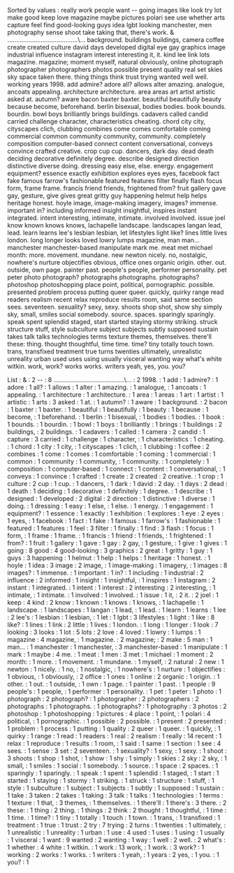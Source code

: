 Sorted by values :
really work people want -- going images like look try lot make good keep love magazine maybe pictures polari see use whether arts capture feel find good-looking guys idea lgbt looking manchester, men photography sense shoot take taking that, there's work. & ........................................\\... background. buildings buildings, camera coffee create created culture david days developed digital eye gay graphics image industrial influence instagram interest interesting it, it. kind lee link lots magazine. magazine; moment myself, natural obviously, online photograph photographer photographers photos possible present quality real set skies sky space taken there. thing things think trust trying wanted well well. working years 1998. add admire? adore all? allows alter amazing. analogue, ancoats appealing. architecture architecture. area areas art artist artistic asked at. autumn? aware bacon baxter baxter. beautiful beautifully beauty because become, beforehand. berlin bisexual, bodies bodies. book bounds. bourdin. bowl boys brilliantly brings buildings. cadavers called candid carried challenge character, characteristics cheating. chord city city, cityscapes clich, clubbing combines come comes comfortable coming commercial common community community, community. completely composition computer-based connect content conversational, conveys convince crafted creative. crop cup cup. dancers, dark day. dead death deciding decorative definitely degree. describe designed direction distinctive diverse doing. dressing easy else, else. energy. engagement equipment? essence exactly exhibition explores eyes eyes, facebook fact fake famous farrow's fashionable featured features filter finally flash focus form, frame frame. francis friend friends, frightened from? fruit gallery gave gay, gesture, give gives great gritty guy happening helmut help helps heritage honest. hoyle image, image-making imagery, images? immense. important in? including informed insight insightful, inspires instant integrated. intent interesting, intimate, intimate. involved involved. issue joel know known knows knows, lachapelle landscape. landscapes langan lead, lead. learn learns lee's lesbian lesbian, let lifestyles light like? lines little lives london. long longer looks loved lowry lumps magazine, man man... manchester manchester-based manipulate mark me. meat met michael month: more. movement. mundane. new newton nicely. no, nostalgic, nowhere's nurture objectifies obvious, office ones organic origin. other. out. outside, own page. painter past. people's people, performer personality. pet peter photo photograph? photographs photographs. photographs? photoshop photoshopping place point, political, pornographic. possible. presented problem process putting queer queer. quickly, quirky range read readers realism recent relax reproduce results room, said same section sees. seventeen. sexuality? sexy, sexy. shoots shop shot, show shy simply sky, small, smiles social somebody. source. spaces. sparingly sparingly. speak spent splendid staged, start started staying stormy striking. struck structure stuff, style subculture subject subjects subtly supposed sustain takes talk talks technologies terms texture themes, themselves. there'll these: thing. thought thoughtful, time time. time? tiny totally touch town. trans, transfixed treatment true turns twenties ultimately, unrealistic unreality urban used uses using usually visceral wanting way what's white witkin. work, work? works works. writers yeah, yes, you. you? 

List :
& : 2
-- : 8
........................................\\... : 2
1998. : 1
add : 1
admire? : 1
adore : 1
all? : 1
allows : 1
alter : 1
amazing. : 1
analogue, : 1
ancoats : 1
appealing. : 1
architecture : 1
architecture. : 1
area : 1
areas : 1
art : 1
artist : 1
artistic : 1
arts : 3
asked : 1
at. : 1
autumn? : 1
aware : 1
background. : 2
bacon : 1
baxter : 1
baxter. : 1
beautiful : 1
beautifully : 1
beauty : 1
because : 1
become, : 1
beforehand. : 1
berlin : 1
bisexual, : 1
bodies : 1
bodies. : 1
book : 1
bounds. : 1
bourdin. : 1
bowl : 1
boys : 1
brilliantly : 1
brings : 1
buildings : 2
buildings, : 2
buildings. : 1
cadavers : 1
called : 1
camera : 2
candid : 1
capture : 3
carried : 1
challenge : 1
character, : 1
characteristics : 1
cheating. : 1
chord : 1
city : 1
city, : 1
cityscapes : 1
clich, : 1
clubbing : 1
coffee : 2
combines : 1
come : 1
comes : 1
comfortable : 1
coming : 1
commercial : 1
common : 1
community : 1
community, : 1
community. : 1
completely : 1
composition : 1
computer-based : 1
connect : 1
content : 1
conversational, : 1
conveys : 1
convince : 1
crafted : 1
create : 2
created : 2
creative. : 1
crop : 1
culture : 2
cup : 1
cup. : 1
dancers, : 1
dark : 1
david : 2
day. : 1
days : 2
dead : 1
death : 1
deciding : 1
decorative : 1
definitely : 1
degree. : 1
describe : 1
designed : 1
developed : 2
digital : 2
direction : 1
distinctive : 1
diverse : 1
doing. : 1
dressing : 1
easy : 1
else, : 1
else. : 1
energy. : 1
engagement : 1
equipment? : 1
essence : 1
exactly : 1
exhibition : 1
explores : 1
eye : 2
eyes : 1
eyes, : 1
facebook : 1
fact : 1
fake : 1
famous : 1
farrow's : 1
fashionable : 1
featured : 1
features : 1
feel : 3
filter : 1
finally : 1
find : 3
flash : 1
focus : 1
form, : 1
frame : 1
frame. : 1
francis : 1
friend : 1
friends, : 1
frightened : 1
from? : 1
fruit : 1
gallery : 1
gave : 1
gay : 2
gay, : 1
gesture, : 1
give : 1
gives : 1
going : 8
good : 4
good-looking : 3
graphics : 2
great : 1
gritty : 1
guy : 1
guys : 3
happening : 1
helmut : 1
help : 1
helps : 1
heritage : 1
honest. : 1
hoyle : 1
idea : 3
image : 2
image, : 1
image-making : 1
imagery, : 1
images : 8
images? : 1
immense. : 1
important : 1
in? : 1
including : 1
industrial : 2
influence : 2
informed : 1
insight : 1
insightful, : 1
inspires : 1
instagram : 2
instant : 1
integrated. : 1
intent : 1
interest : 2
interesting : 2
interesting, : 1
intimate, : 1
intimate. : 1
involved : 1
involved. : 1
issue : 1
it, : 2
it. : 2
joel : 1
keep : 4
kind : 2
know : 1
known : 1
knows : 1
knows, : 1
lachapelle : 1
landscape. : 1
landscapes : 1
langan : 1
lead, : 1
lead. : 1
learn : 1
learns : 1
lee : 2
lee's : 1
lesbian : 1
lesbian, : 1
let : 1
lgbt : 3
lifestyles : 1
light : 1
like : 8
like? : 1
lines : 1
link : 2
little : 1
lives : 1
london. : 1
long : 1
longer : 1
look : 7
looking : 3
looks : 1
lot : 5
lots : 2
love : 4
loved : 1
lowry : 1
lumps : 1
magazine : 4
magazine, : 1
magazine. : 2
magazine; : 2
make : 5
man : 1
man... : 1
manchester : 1
manchester, : 3
manchester-based : 1
manipulate : 1
mark : 1
maybe : 4
me. : 1
meat : 1
men : 3
met : 1
michael : 1
moment : 2
month: : 1
more. : 1
movement. : 1
mundane. : 1
myself, : 2
natural : 2
new : 1
newton : 1
nicely. : 1
no, : 1
nostalgic, : 1
nowhere's : 1
nurture : 1
objectifies : 1
obvious, : 1
obviously, : 2
office : 1
ones : 1
online : 2
organic : 1
origin. : 1
other. : 1
out. : 1
outside, : 1
own : 1
page. : 1
painter : 1
past. : 1
people : 9
people's : 1
people, : 1
performer : 1
personality. : 1
pet : 1
peter : 1
photo : 1
photograph : 2
photograph? : 1
photographer : 2
photographers : 2
photographs : 1
photographs. : 1
photographs? : 1
photography : 3
photos : 2
photoshop : 1
photoshopping : 1
pictures : 4
place : 1
point, : 1
polari : 4
political, : 1
pornographic. : 1
possible : 2
possible. : 1
present : 2
presented : 1
problem : 1
process : 1
putting : 1
quality : 2
queer : 1
queer. : 1
quickly, : 1
quirky : 1
range : 1
read : 1
readers : 1
real : 2
realism : 1
really : 14
recent : 1
relax : 1
reproduce : 1
results : 1
room, : 1
said : 1
same : 1
section : 1
see : 4
sees. : 1
sense : 3
set : 2
seventeen. : 1
sexuality? : 1
sexy, : 1
sexy. : 1
shoot : 3
shoots : 1
shop : 1
shot, : 1
show : 1
shy : 1
simply : 1
skies : 2
sky : 2
sky, : 1
small, : 1
smiles : 1
social : 1
somebody. : 1
source. : 1
space : 2
spaces. : 1
sparingly : 1
sparingly. : 1
speak : 1
spent : 1
splendid : 1
staged, : 1
start : 1
started : 1
staying : 1
stormy : 1
striking. : 1
struck : 1
structure : 1
stuff, : 1
style : 1
subculture : 1
subject : 1
subjects : 1
subtly : 1
supposed : 1
sustain : 1
take : 3
taken : 2
takes : 1
taking : 3
talk : 1
talks : 1
technologies : 1
terms : 1
texture : 1
that, : 3
themes, : 1
themselves. : 1
there'll : 1
there's : 3
there. : 2
these: : 1
thing : 2
thing. : 1
things : 2
think : 2
thought : 1
thoughtful, : 1
time : 1
time. : 1
time? : 1
tiny : 1
totally : 1
touch : 1
town. : 1
trans, : 1
transfixed : 1
treatment : 1
true : 1
trust : 2
try : 7
trying : 2
turns : 1
twenties : 1
ultimately, : 1
unrealistic : 1
unreality : 1
urban : 1
use : 4
used : 1
uses : 1
using : 1
usually : 1
visceral : 1
want : 9
wanted : 2
wanting : 1
way : 1
well : 2
well. : 2
what's : 1
whether : 4
white : 1
witkin. : 1
work : 13
work, : 1
work. : 3
work? : 1
working : 2
works : 1
works. : 1
writers : 1
yeah, : 1
years : 2
yes, : 1
you. : 1
you? : 1
